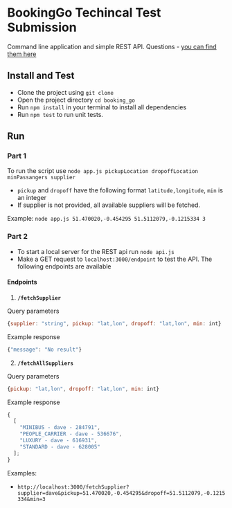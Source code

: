 # BookingGo Techincal Test Submission

Command line application and simple REST API.
Questions - [you can find them here](https://github.com/rideways/technical_test)

## Install and Test

- Clone the project using `git clone`
- Open the project directory `cd booking_go`
- Run `npm install` in your terminal to install all dependencies
- Run `npm test` to run unit tests.

## Run

### Part 1

To run the script use `node app.js pickupLocation dropoffLocation minPassangers supplier`

- `pickup` and `dropoff` have the following format `latitude,longitude`, `min` is an integer
- If supplier is not provided, all available suppliers will be fetched.

Example: `node app.js 51.470020,-0.454295 51.5112079,-0.1215334 3`

### Part 2

- To start a local server for the REST api run `node api.js`
- Make a GET request to `localhost:3000/endpoint` to test the API. The following endpoints are available

#### Endpoints

1. **`/fetchSupplier`**

Query parameters

```javascript
{supplier: "string", pickup: "lat,lon", dropoff: "lat,lon", min: int}
```

Example response

```javascript
{"message": "No result"}
```

2. **`/fetchAllSuppliers`**

Query parameters

```javascript
{pickup: "lat,lon", dropoff: "lat,lon", min: int}
```

Example response

```javascript
{
  [
    "MINIBUS - dave - 284791",
    "PEOPLE_CARRIER - dave - 536676",
    "LUXURY - dave - 616931",
    "STANDARD - dave - 628005"
  ];
}
```

Examples:

- `http://localhost:3000/fetchSupplier?supplier=dave&pickup=51.470020,-0.454295&dropoff=51.5112079,-0.1215334&min=3`

